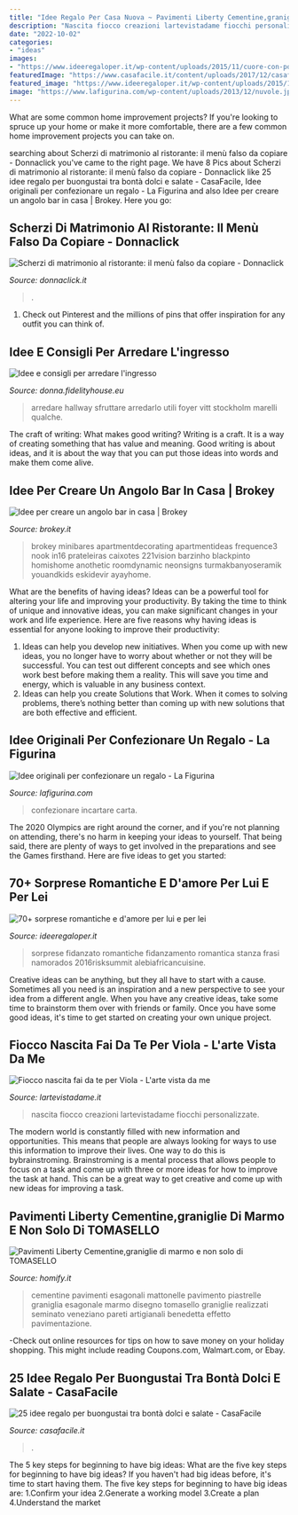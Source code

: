 ```yaml
---
title: "Idee Regalo Per Casa Nuova ~ Pavimenti Liberty Cementine,graniglie Di Marmo E Non Solo Di Tomasello"
description: "Nascita fiocco creazioni lartevistadame fiocchi personalizzate"
date: "2022-10-02"
categories:
- "ideas"
images:
- "https://www.ideeregaloper.it/wp-content/uploads/2015/11/cuore-con-post-it-romantica-sorpresa-per-lui-e-lei-575x558.jpg"
featuredImage: "https://www.casafacile.it/content/uploads/2017/12/casafacile-cesto-natale-2.jpg"
featured_image: "https://www.ideeregaloper.it/wp-content/uploads/2015/11/cuore-con-post-it-romantica-sorpresa-per-lui-e-lei-575x558.jpg"
image: "https://www.lafigurina.com/wp-content/uploads/2013/12/nuvole.jpg"
---
```



What are some common home improvement projects?
If you're looking to spruce up your home or make it more comfortable, there are a few common home improvement projects you can take on.

	

		
searching about Scherzi di matrimonio al ristorante: il menù falso da copiare - Donnaclick you've came to the right page. We have 8 Pics about Scherzi di matrimonio al ristorante: il menù falso da copiare - Donnaclick like 25 idee regalo per buongustai tra bontà dolci e salate - CasaFacile, Idee originali per confezionare un regalo - La Figurina and also Idee per creare un angolo bar in casa | Brokey. Here you go:
		
    
## Scherzi Di Matrimonio Al Ristorante: Il Menù Falso Da Copiare - Donnaclick

<img loading=lazy src="https://www.donnaclick.it/images/2013/07/menu-2.jpg" onerror="this.onerror=null;this.src='https://tse2.mm.bing.net/th?id=OIP.PR9Fq5SjMuKQy1lLwla25wHaE6&amp;pid=15.1';" alt="Scherzi di matrimonio al ristorante: il menù falso da copiare - Donnaclick">

_Source: donnaclick.it_

>. 

	

1) Check out Pinterest and the millions of pins that offer inspiration for any outfit you can think of.

    
## Idee E Consigli Per Arredare L&#039;ingresso

<img loading=lazy src="https://images.fidhouse.com/fidelitynews/wp-content/uploads/sites/8/2015/02/ingresso.jpg" onerror="this.onerror=null;this.src='https://tse1.mm.bing.net/th?id=OIP.M2HDnLW5K9XG3AL-uEfKgwHaFj&amp;pid=15.1';" alt="Idee e consigli per arredare l&#039;ingresso">

_Source: donna.fidelityhouse.eu_

>arredare hallway sfruttare arredarlo utili foyer vitt stockholm marelli qualche. 

	

The craft of writing: What makes good writing?
Writing is a craft. It is a way of creating something that has value and meaning. Good writing is about ideas, and it is about the way that you can put those ideas into words and make them come alive.

    
## Idee Per Creare Un Angolo Bar In Casa | Brokey

<img loading=lazy src="https://www.brokey.it/wp-content/uploads/2019/10/38-Stunning-Small-Apartment-Decorating-Ideas-38.jpg" onerror="this.onerror=null;this.src='https://tse3.mm.bing.net/th?id=OIP.R5cWMddg6rvz3Nzv9k1aGAHaJv&amp;pid=15.1';" alt="Idee per creare un angolo bar in casa | Brokey">

_Source: brokey.it_

>brokey minibares apartmentdecorating apartmentideas frequence3 nook in16 prateleiras caixotes 221vision barzinho blackpinto homishome anothetic roomdynamic neonsigns turmakbanyoseramik youandkids eskidevir ayayhome. 

	

What are the benefits of having ideas?
Ideas can be a powerful tool for altering your life and improving your productivity. By taking the time to think of unique and innovative ideas, you can make significant changes in your work and life experience. Here are five reasons why having ideas is essential for anyone looking to improve their productivity: 
1. Ideas can help you develop new initiatives. When you come up with new ideas, you no longer have to worry about whether or not they will be successful. You can test out different concepts and see which ones work best before making them a reality. This will save you time and energy, which is valuable in any business context. 
2. Ideas can help you create Solutions that Work. When it comes to solving problems, there’s nothing better than coming up with new solutions that are both effective and efficient.

    
## Idee Originali Per Confezionare Un Regalo - La Figurina

<img loading=lazy src="https://www.lafigurina.com/wp-content/uploads/2013/12/nuvole.jpg" onerror="this.onerror=null;this.src='https://tse3.mm.bing.net/th?id=OIP.fPD0nZLziZcfxuuMu5bUGQHaHa&amp;pid=15.1';" alt="Idee originali per confezionare un regalo - La Figurina">

_Source: lafigurina.com_

>confezionare incartare carta. 

	

The 2020 Olympics are right around the corner, and if you're not planning on attending, there's no harm in keeping your ideas to yourself. That being said, there are plenty of ways to get involved in the preparations and see the Games firsthand. Here are five ideas to get you started: 

    
## 70+ Sorprese Romantiche E D&#039;amore Per Lui E Per Lei

<img loading=lazy src="https://www.ideeregaloper.it/wp-content/uploads/2015/11/cuore-con-post-it-romantica-sorpresa-per-lui-e-lei-575x558.jpg" onerror="this.onerror=null;this.src='https://tse3.mm.bing.net/th?id=OIP.EmdUE1qzecMtcSj33nxLMAHaHL&amp;pid=15.1';" alt="70+ sorprese romantiche e d&#039;amore per lui e per lei">

_Source: ideeregaloper.it_

>sorprese fidanzato romantiche fidanzamento romantica stanza frasi namorados 2016risksummit alebiafricancuisine. 

	

Creative ideas can be anything, but they all have to start with a cause. Sometimes all you need is an inspiration and a new perspective to see your idea from a different angle. When you have any creative ideas, take some time to brainstorm them over with friends or family. Once you have some good ideas, it's time to get started on creating your own unique project.

    
## Fiocco Nascita Fai Da Te Per Viola - L&#039;arte Vista Da Me

<img loading=lazy src="http://www.lartevistadame.it/fiocco-nascita-fai-da-te-per-viola/Viola4.jpg" onerror="this.onerror=null;this.src='https://tse2.mm.bing.net/th?id=OIP.QqTg7H4k51lReH6sBmgUUwHaL3&amp;pid=15.1';" alt="Fiocco nascita fai da te per Viola - L&#039;arte vista da me">

_Source: lartevistadame.it_

>nascita fiocco creazioni lartevistadame fiocchi personalizzate. 

	

The modern world is constantly filled with new information and opportunities. This means that people are always looking for ways to use this information to improve their lives. One way to do this is bybrainstroming. Brainstroming is a mental process that allows people to focus on a task and come up with three or more ideas for how to improve the task at hand. This can be a great way to get creative and come up with new ideas for improving a task.

    
## Pavimenti Liberty Cementine,graniglie Di Marmo E Non Solo Di TOMASELLO

<img loading=lazy src="https://images.homify.com/c_fill,f_auto,q_auto,w_740/v1449657483/p/photo/image/1183163/CEMENTINE_ESAGONALI_NOTO.jpg" onerror="this.onerror=null;this.src='https://tse3.mm.bing.net/th?id=OIP.qsp8ZW8QjT8uCTA3Y9z5YAHaJ4&amp;pid=15.1';" alt="Pavimenti Liberty Cementine,graniglie di marmo e non solo di TOMASELLO">

_Source: homify.it_

>cementine pavimenti esagonali mattonelle pavimento piastrelle graniglia esagonale marmo disegno tomasello graniglie realizzati seminato veneziano pareti artigianali benedetta effetto pavimentazione. 

	

-Check out online resources for tips on how to save money on your holiday shopping. This might include reading Coupons.com, Walmart.com, or Ebay.

    
## 25 Idee Regalo Per Buongustai Tra Bontà Dolci E Salate - CasaFacile

<img loading=lazy src="https://www.casafacile.it/content/uploads/2017/12/casafacile-cesto-natale-2.jpg" onerror="this.onerror=null;this.src='https://tse4.mm.bing.net/th?id=OIP.046eavYljHvzqEHHbbGXXwHaEa&amp;pid=15.1';" alt="25 idee regalo per buongustai tra bontà dolci e salate - CasaFacile">

_Source: casafacile.it_

>. 

	

The 5 key steps for beginning to have big ideas: What are the five key steps for beginning to have big ideas?
If you haven't had big ideas before, it's time to start having them. The five key steps for beginning to have big ideas are: 1.Confirm your idea 2.Generate a working model 3.Create a plan 4.Understand the market 
